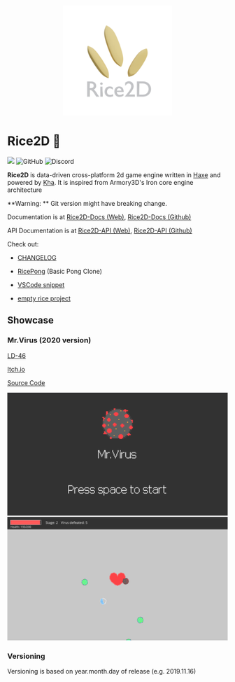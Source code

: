 
<div align="center">

<img src="logo.png" width="250">
</div>

# Rice2D 🌾

![](https://img.shields.io/badge/Version-2020.5.0-blue)
![GitHub](https://img.shields.io/github/license/BlackGoku36/Rice2D)
![Discord](https://img.shields.io/discord/664101262958133258?label=Discord)

**Rice2D** is data-driven cross-platform 2d game engine written in [Haxe](https://haxe.org/) and powered by [Kha](https://kha.tech/). It is inspired from Armory3D's Iron core engine architecture

**Warning: ** Git version might have breaking change.

Documentation is at [Rice2D-Docs (Web)](https://blackgoku36.github.io/Rice2D-Docs/#/), [Rice2D-Docs (Github)](https://github.com/BlackGoku36/Rice2D-Docs)

API Documentation is at [Rice2D-API (Web)](https://blackgoku36.github.io/Rice2D-API/rice2d/index.html), [Rice2D-API (Github)](https://github.com/BlackGoku36/Rice2D-API)

Check out:
* [CHANGELOG](CHANGELOG.md)

* [RicePong](https://github.com/BlackGoku36/RicePong) (Basic Pong Clone)

* [VSCode snippet](https://gist.github.com/BlackGoku36/e97d500547be88b3b2de5f2ea560372c)

* [empty rice project](https://github.com/BlackGoku36/Rice2D-Empty)

## Showcase

### Mr.Virus (2020 version)

[LD-46](https://ldjam.com/events/ludum-dare/46/mr-virus)

[Itch.io](https://blackgoku36.itch.io/mr-virus)

[Source Code](https://github.com/BlackGoku36/BG36-LD-46)

![screenshot1](https://github.com/BlackGoku36/BG36-LD-46/raw/master/screenshot1.png)
![screenshot2](https://raw.githubusercontent.com/BlackGoku36/BG36-LD-46/master/screenshot3.png)

### Versioning

Versioning is based on year.month.day of release (e.g. 2019.11.16)
